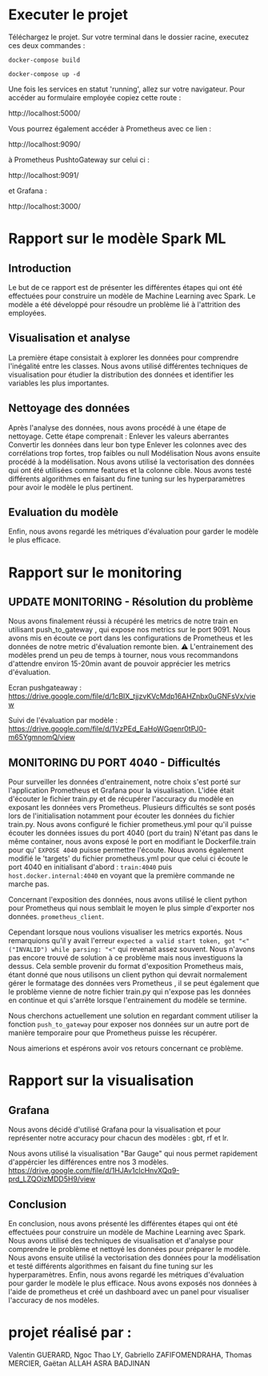 # Executer le projet

Téléchargez le projet. Sur votre terminal dans le dossier racine, executez ces deux commandes :

`docker-compose build`

`docker-compose up -d`

Une fois les services en statut 'running', allez sur votre navigateur. Pour accéder au formulaire employée copiez cette route :

http://localhost:5000/

Vous pourrez également accéder à Prometheus avec ce lien :

http://localhost:9090/

à Prometheus PushtoGateway sur celui ci :

http://localhost:9091/

et Grafana :

http://localhost:3000/


# Rapport sur le modèle Spark ML

## Introduction
Le but de ce rapport est de présenter les différentes étapes qui ont été effectuées pour construire un modèle de Machine Learning avec Spark. Le modèle a été développé pour résoudre un problème lié à l'attrition des employées.

## Visualisation et analyse
La première étape consistait à explorer les données pour comprendre l'inégalité entre les classes. Nous avons utilisé différentes techniques de visualisation pour étudier la distribution des données et identifier les variables les plus importantes.

## Nettoyage des données
Après l'analyse des données, nous avons procédé à une étape de nettoyage. Cette étape comprenait :
Enlever les valeurs aberrantes Convertir les données dans leur bon type Enlever les colonnes avec des corrélations trop fortes, trop faibles ou null Modélisation Nous avons ensuite procédé à la modélisation. Nous avons utilisé la vectorisation des données qui ont été utilisées comme features et la colonne cible. Nous avons testé différents algorithmes en faisant du fine tuning sur les hyperparamètres pour avoir le modèle le plus pertinent.

## Evaluation du modèle
Enfin, nous avons regardé les métriques d'évaluation pour garder le modèle le plus efficace.

# Rapport sur le monitoring

## UPDATE MONITORING - Résolution du problème

Nous avons finalement réussi à récupéré les metrics de notre train en utilisant push_to_gateway , qui expose nos metrics sur le port 9091. Nous avons mis en écoute ce port dans les configurations de Prometheus et les données de notre metric d'évaluation remonte bien. ⚠️ L'entrainement des modèles prend un peu de temps à tourner, nous vous recommandons d'attendre environ 15-20min avant de pouvoir apprécier les metrics d'évaluation.

Ecran pushgateaway : 
https://drive.google.com/file/d/1cBIX_tjjzvKVcMdp16AHZnbx0uGNFsVx/view

Suivi de l'évaluation par modèle :
https://drive.google.com/file/d/1VzPEd_EaHoWGqenr0tPJ0-m65YgmnomQ/view

## MONITORING DU PORT 4040 - Difficultés
Pour surveiller les données d'entrainement, notre choix s'est porté sur l'application Prometheus et Grafana pour la visualisation.
L'idée était d'écouter le fichier train.py et de récupérer l'accuracy du modèle en exposant les données vers Prometheus.
Plusieurs difficultés se sont posés lors de l'initialisation notamment pour écouter les données du fichier train.py.
Nous avons configuré le fichier prometheus.yml pour qu'il puisse écouter les données issues du port 4040 (port du train)
N'étant pas dans le même container, nous avons exposé le port en modifiant le Dockerfile.train pour qu' `EXPOSE 4040` puisse permettre l'écoute. 
Nous avons également modifié le 'targets' du fichier prometheus.yml pour que celui ci écoute le port 4040 en initialisant d'abord : 
`train:4040` puis `host.docker.internal:4040` en voyant que la première commande ne marche pas.

Concernant l'exposition des données, nous avons utilisé le client python pour Prometheus qui nous semblait le moyen le plus simple d'exporter nos données.
`prometheus_client`.

Cependant lorsque nous voulions visualiser les metrics exportés. Nous remarquions qu'il y avait l'erreur `expected a valid start token, got "<" ("INVALID") while parsing: "<"` qui revenait assez souvent. Nous n'avons pas encore trouvé de solution à ce problème mais nous investiguons la dessus. Cela semble provenir du format d'exposition Prometheus mais, étant donné que nous utilisons un client python qui devrait normalement gérer le formatage des données vers Prometheus , il se peut également que le problème vienne de notre fichier train.py qui n'expose pas les données en continue et qui s'arrête lorsque l'entrainement du modèle se termine.

Nous cherchons actuellement une solution en regardant comment utiliser la fonction `push_to_gateway` pour exposer nos données sur un autre port de manière temporaire pour que Prometheus puisse les récupérer.

Nous aimerions et espérons avoir vos retours concernant ce problème.

# Rapport sur la visualisation

## Grafana

Nous avons décidé d'utilisé Grafana pour la visualisation et pour représenter notre accuracy pour chacun des modèles : gbt, rf et lr.

Nous avons utilisé la visualisation "Bar Gauge" qui nous permet rapidement d'appércier les différences entre nos 3 modèles.
https://drive.google.com/file/d/1HJAv1clcHnvXQq9-prd_LZQOizMDD5H9/view

## Conclusion
En conclusion, nous avons présenté les différentes étapes qui ont été effectuées pour construire un modèle de Machine Learning avec Spark. Nous avons utilisé des techniques de visualisation et d'analyse pour comprendre le problème et nettoyé les données pour préparer le modèle. Nous avons ensuite utilisé la vectorisation des données pour la modélisation et testé différents algorithmes en faisant du fine tuning sur les hyperparamètres. Enfin, nous avons regardé les métriques d'évaluation pour garder le modèle le plus efficace. Nous avons exposés nos données à l'aide de prometheus et créé un dashboard avec un panel pour visualiser l'accuracy de nos modèles.

# projet réalisé par :
Valentin GUERARD, Ngoc Thao LY, Gabriello ZAFIFOMENDRAHA, Thomas MERCIER, Gaëtan ALLAH ASRA BADJINAN
